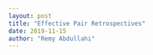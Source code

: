 ```yaml
---
layout: post
title: "Effective Pair Retrospectives"
date: 2019-11-15
author: "Remy Abdullahi"
---
```


